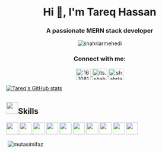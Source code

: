 <h1 align="center">Hi 👋, I'm Tareq Hassan</h1>
<h3 align="center">A passionate MERN stack developer</h3>


<p align="center"> <img src="https://komarev.com/ghpvc/?username=tareqhassan2014&label=Profile%20views&color=0e75b6&style=flat" alt="shahriarmehedi" /> </p>

<h3 align="center">Connect with me:</h3>
<p align="center">
<a href="https://stackoverflow.com/users/16108198" target="blank">
 <img align="center" src="https://raw.githubusercontent.com/rahuldkjain/github-profile-readme-generator/master/src/images/icons/Social/stack-overflow.svg" alt="16108198" height="30" width="40" />
 </a>
 
<a href="https://www.facebook.com/tareqhassanjim/" target="blank">
 <img align="center" src="https://raw.githubusercontent.com/rahuldkjain/github-profile-readme-generator/master/src/images/icons/Social/facebook.svg" alt="its.shahriar" height="30" width="40" />
 </a>
<a href="https://dribbble.com/shahriar25" target="blank">
 <img align="center" src="https://raw.githubusercontent.com/rahuldkjain/github-profile-readme-generator/master/src/images/icons/Social/dribbble.svg" alt="shahriar25" height="30" width="40" /> 
 </a>
</p>

 
 
[![Tareq's GitHub stats](https://github-readme-stats.vercel.app/api?username=tareqhassan2014)](https://www.linkedin.com/in/tareqhassan2014/)




<h2><img src = "https://media2.giphy.com/media/QssGEmpkyEOhBCb7e1/giphy.gif?cid=ecf05e47a0n3gi1bfqntqmob8g9aid1oyj2wr3ds3mg700bl&rid=giphy.gif" width = 32px>Skills </h2>
<p>
 <a href="https://github.com/tareqhassan2014"> 
 <img width ='32px' src ='https://raw.githubusercontent.com/rahulbanerjee26/githubAboutMeGenerator/main/icons/reactjs.svg'>
 </a>
 
  <a href="https://github.com/tareqhassan2014"> 
 <img width ='32px' src ='https://raw.githubusercontent.com/rahulbanerjee26/githubAboutMeGenerator/main/icons/typescript.svg'>
 </a>
 
<img width ='32px' src ='https://raw.githubusercontent.com/rahulbanerjee26/githubAboutMeGenerator/main/icons/javascript.svg'>
<img width ='32px' src ='https://raw.githubusercontent.com/rahulbanerjee26/githubAboutMeGenerator/main/icons/html.svg'>
<img width ='32px' src ='https://raw.githubusercontent.com/rahulbanerjee26/githubAboutMeGenerator/main/icons/css.svg'>
<img width ='32px' src ='https://raw.githubusercontent.com/rahulbanerjee26/githubAboutMeGenerator/main/icons/firebase.svg'>
<img width ='32px' src ='https://raw.githubusercontent.com/rahulbanerjee26/githubAboutMeGenerator/main/icons/heroku.svg'>
<img width ='32px' src ='https://raw.githubusercontent.com/rahulbanerjee26/githubAboutMeGenerator/main/icons/nodejs.svg'>
<img width ='32px' src ='https://raw.githubusercontent.com/rahulbanerjee26/githubAboutMeGenerator/main/icons/mongodb.svg'> 
<img width ='32px' src ='https://raw.githubusercontent.com/rahulbanerjee26/githubAboutMeGenerator/main/icons/express.svg'>
 </p>
<p>&nbsp;<img align="center" src="https://github-readme-stats.vercel.app/api/top-langs/?username=tareqhassan2014&layout=compact" alt="mutasimifaz" /></p>
